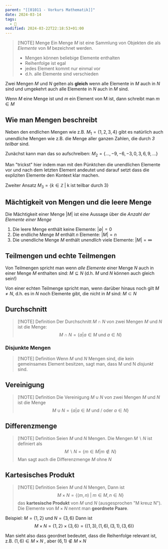 ```yaml
---
parent: "[[01011 - Vorkurs Mathematik]]"
date: 2024-03-14
tags:
  - 🦠
modified: 2024-03-22T22:18:53+01:00
---
```


> [!NOTE] Menge
> Ein Menge $M$ ist eine Sammlung von Objekten die als *Elemente* von $M$ bezeichnet werden.
> - Mengen können beliebige Elemente enthalten
> - Reihenfolge ist egal
> - jedes Element kommt nur einmal vor
> - d.h. alle Elemente sind verschieden

Zwei Mengen $M$ und $N$ gelten als **gleich** wenn alle Elemente in $M$ auch in $N$ sind und umgekehrt auch alle Elemente in $N$ auch in $M$ sind.

Wenn $M$ eine Menge ist und $m$ ein Element von M ist, dann schreibt man $m \in M$ 
## Wie man Mengen beschreibt

Neben den endlichen Mengen wie z.B. $M_1 = \{ 1, 2, 3, 4\}$  gibt es natürlich auch unendliche Mengen wie z.B. die Menge aller ganzen Zahlen, die durch *3 teilbar* sind.

Zunächst kann man das so aufschreiben:
$M_2 = \{..., -9, -6, -3, 0, 3, 6, 9, ...\}$ 

Man "trickst" hier indem man mit den Pünktchen die unendlichen Elemente vor und nach dem letzten Element andeutet und darauf setzt dass die expliziten Elemente den Kontext klar machen.

Zweiter Ansatz
$M_3 = \{ k \in \mathbb{Z} \; | \; \text{k ist teilbar durch 3} \}$  

## Mächtigkeit von Mengen und die leere Menge

Die Mächtigkeit einer Menge $|M|$ ist eine Aussage über die *Anzahl der Elemente einer Menge*
1. Die leere Menge enthält keine Elemente: $|\emptyset| = 0$ 
2. Die endliche Menge $M$ enthält $n$ Elemente: $|M| = n$ 
3. Die unendliche Menge $M$ enthält *unendlich* viele Elemente: $|M| = \infty$  
## Teilmengen und echte Teilmengen

Von Teilmengen spricht man wenn *alle Elemente* einer Menge $N$ auch in einer Menge $M$ enthalten sind: $M \subseteq N$  (d.h. $M$ und $N$ können auch gleich sein!)

Von einer echten Teilmenge spricht man, wenn darüber hinaus noch gilt $M \neq N$, d.h. es in $N$ noch Elemente gibt, die nicht in $M$ sind: $M \subset N$
## Durchschnitt

> [!NOTE] Definition
> Der Durchschnitt $M\cap N$ von zwei Mengen $M$ und $N$ ist die Menge: $$M\cap N = \{a | a \in M \; \text{und} \; a \in N\} $$
### Disjunkte Mengen

> [!NOTE] Definition
> Wenn $M$ und $N$ Mengen sind, die kein gemeinsames Element besitzen, sagt man, dass M und N *disjunkt* sind.
## Vereinigung

> [!NOTE] Definition
> Die Vereinigung $M \cup N$ von zwei Mengen $M$ und $N$ ist die Menge
> $$M \cup N = \{ a | a \in M \text{ und / oder } a \in N \}$$  
## Differenzmenge

> [!NOTE] Definition
> Seien $M$ und $N$ Mengen. Die Mengen $M \backslash N$ ist definiert als
> $$M \backslash N = \{ m \in M | m \notin N\}$$
> Man sagt auch die Differenzmenge $M$ ohne $N$
## Kartesisches Produkt

> [!NOTE] Definition
> Seien $M$ und $N$ Mengen, Dann ist
> $$M \times N = \{(m, n)\;|\; m \in M, n \in N\}$$
> das **kartesische Produkt** von $M$ und $N$ (ausgesprochen "M kreuz N"). Die Elemente von $M \times N$ nennt man **geordnete Paare**.

Beispiel:
$M = \{ 1, 2\} \; \text{und} \; N = \{3, 6\}$ Dann ist
$$ M \times N = \{1, 2\} \times \{3, 6\} = \{(1, 3), (1, 6), (3, 1), (3, 6)\}$$

Man sieht also dass geordnet bedeutet, dass die Reihenfolge relevant ist, z.B. $(1, 6) \in M \times N$ , aber $(6, 1) \notin M \times N$ 




   

